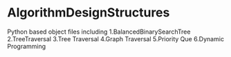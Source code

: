 # AlgorithmDesignStructures

Python based object files including
1.BalancedBinarySearchTree
2.TreeTraversal
3.Tree Traversal
4.Graph Traversal
5.Priority Que
6.Dynamic Programming
